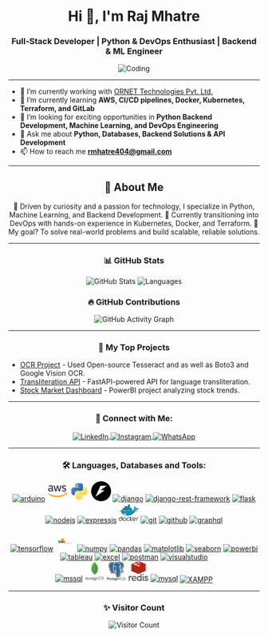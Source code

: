 <h1 align="center">Hi 👋, I'm Raj Mhatre</h1>
<h3 align="center">Full-Stack Developer | Python & DevOps Enthusiast | Backend & ML Engineer</h3>

<p align="center">
   <img src="https://media.giphy.com/media/qgQUggAC3Pfv687qPC/giphy.gif" alt="Coding" width="600" />
</p>

---

- 🔭 I’m currently working with [ORNET Technologies Pvt. Ltd.](https://www.ornettech.com/)  
- 🌱 I’m currently learning **AWS, CI/CD pipelines, Docker, Kubernetes, Terraform, and GitLab**  
- 👯 I’m looking for exciting opportunities in **Python Backend Development, Machine Learning, and DevOps Engineering**  
- 💬 Ask me about **Python, Databases, Backend Solutions & API Development**  
- 📫 How to reach me **rmhatre404@gmail.com**

---

<h2 align="center">👋 About Me</h2>
<p align="center">
   🎯 Driven by curiosity and a passion for technology, I specialize in Python, Machine Learning, and Backend Development.  
   🚀 Currently transitioning into DevOps with hands-on experience in Kubernetes, Docker, and Terraform.  
   🌟 My goal? To solve real-world problems and build scalable, reliable solutions.
</p>

---
<h3 align="center">📊 GitHub Stats</h3>
<p align="center">
   <img src="https://github-readme-stats.vercel.app/api?username=rmhatre404&show_icons=true&hide_title=true&count_private=true&show_owner=true&hide=prs" alt="GitHub Stats" />
   <img src="https://github-readme-stats.vercel.app/api/top-langs?username=rmhatre404&layout=compact&hide_title=true&langs_count=6" alt="Languages" />
</p>

<h3 align="center">🔥 GitHub Contributions</h3>
<div align="center">
  <img src="https://github-readme-activity-graph.vercel.app/graph?username=rmhatre404&theme=github-compact&hide_title=true" alt="GitHub Activity Graph" />
</div>


---

<h3 align="center">🚀 My Top Projects</h3>
<ul>
   <li><a href="https://github.com/rmhatre404/OCR_voters-pdf_data_extraction">OCR Project</a> - Used Open-source Tesseract and as well as Boto3 and Google Vision OCR.</li>
   <li><a href="https://github.com/rmhatre404/transliteration-api">Transliteration API</a> - FastAPI-powered API for language transliteration.</li>
   <li><a href="https://github.com/rmhatre404/stock-market-dashboard">Stock Market Dashboard</a> - PowerBI project analyzing stock trends.</li>
</ul>

---

<h3 align="center">💬 Connect with Me:</h3>
<p align="center">
   <a href="https://www.linkedin.com/in/raj-mhatre10/" target="blank">
      <img align="center" src="https://raw.githubusercontent.com/rahuldkjain/github-profile-readme-generator/master/src/images/icons/Social/linked-in-alt.svg" alt="LinkedIn" height="30" width="40" />
   </a>
   <a href="https://instagram.com/rc_mhatre5191" target="blank">
      <img align="center" src="https://raw.githubusercontent.com/rahuldkjain/github-profile-readme-generator/master/src/images/icons/Social/instagram.svg" alt="Instagram" height="30" width="40" />
   </a>
   <a href="https://wa.me/+919768877272" target="_blank">
  <img align="center" src="https://upload.wikimedia.org/wikipedia/commons/6/6b/WhatsApp.svg" alt="WhatsApp" height="30" width="40" />
</a>
</p>

---

<h3 align="center">🛠️ Languages, Databases and Tools:</h3>
<p align="center">
   <a href="https://www.arduino.cc/" target="_blank" rel="noreferrer"><img src="https://cdn.worldvectorlogo.com/logos/arduino-1.svg" alt="arduino" width="40" height="40"/></a>
   <a href="https://aws.amazon.com" target="_blank" rel="noreferrer"><img src="https://raw.githubusercontent.com/devicons/devicon/master/icons/amazonwebservices/amazonwebservices-original-wordmark.svg" alt="aws" width="40" height="40"/></a>
   <a href="https://www.python.org" target="_blank" rel="noreferrer"><img src="https://raw.githubusercontent.com/devicons/devicon/master/icons/python/python-original.svg" alt="python" width="40" height="40"/></a>
   <a href="https://fastapi.tiangolo.com/" target="_blank" rel="noreferrer"><img src="https://raw.githubusercontent.com/simple-icons/simple-icons/develop/icons/fastapi.svg" alt="fastapi" width="40" height="40"/></a>
   <a href="https://www.djangoproject.com/" target="_blank" rel="noreferrer"><img src="https://cdn.worldvectorlogo.com/logos/django.svg" alt="django" width="40" height="40"/></a>
   <a href="https://www.django-rest-framework.org/" target="_blank" rel="noreferrer"><img src="https://www.django-rest-framework.org/img/logo.png" alt="django-rest-framework" width="120" height="40"/></a>
   <a href="https://flask.palletsprojects.com/" target="_blank" rel="noreferrer"><img src="https://flask.palletsprojects.com/en/stable/_images/flask-horizontal.png" alt="flask" width="120" height="40"/></a>
   <a href="https://nodejs.org/" target="_blank" rel="noreferrer"><img src="https://www.vectorlogo.zone/logos/nodejs/nodejs-icon.svg" alt="nodejs" width="40" height="40"/></a>
  <a href="https://expressjs.com/" target="_blank" rel="noreferrer"><img src="https://www.vectorlogo.zone/logos/expressjs/expressjs-icon.svg" alt="expressjs" width="40" height="40"/></a>
   <a href="https://www.docker.com/" target="_blank" rel="noreferrer"><img src="https://raw.githubusercontent.com/devicons/devicon/master/icons/docker/docker-original-wordmark.svg" alt="docker" width="40" height="40"/></a>
   <a href="https://git-scm.com/" target="_blank" rel="noreferrer"><img src="https://www.vectorlogo.zone/logos/git-scm/git-scm-icon.svg" alt="git" width="40" height="40"/></a>
   <a href="https://github.com/" target="_blank" rel="noreferrer"><img src="https://upload.wikimedia.org/wikipedia/commons/9/91/Octicons-mark-github.svg" alt="github" width="40" height="40"/></a>
   <a href="https://graphql.org" target="_blank" rel="noreferrer"><img src="https://www.vectorlogo.zone/logos/graphql/graphql-icon.svg" alt="graphql" width="40" height="40"/></a>
   

   
   <div align="center">
   <a href="https://www.tensorflow.org" target="_blank" rel="noreferrer"><img src="https://www.vectorlogo.zone/logos/tensorflow/tensorflow-icon.svg" alt="tensorflow" width="40" height="40"/></a>
   <a href="https://scikit-learn.org/" target="_blank" rel="noreferrer"><img src="https://raw.githubusercontent.com/scikit-learn/scikit-learn/main/doc/logos/scikit-learn-logo.svg" alt="scikit-learn" width="40" height="40"/></a>
  <a href="https://numpy.org/" target="_blank" rel="noreferrer"><img src="https://www.vectorlogo.zone/logos/numpy/numpy-icon.svg" alt="numpy" width="40" height="40"/></a>
 <a href="https://pandas.pydata.org/" target="_blank" rel="noreferrer"><img src="https://raw.githubusercontent.com/simple-icons/simple-icons/develop/icons/pandas.svg" alt="pandas" width="40" height="40"/></a>
<a href="https://matplotlib.org/" target="_blank" rel="noreferrer"><img src="https://matplotlib.org/_static/images/logo2.svg" alt="matplotlib" width="40" height="40"/></a>
  <a href="https://seaborn.pydata.org/" target="_blank" rel="noreferrer"><img src="https://seaborn.pydata.org/_static/logo-wide-lightbg.svg" alt="seaborn" width="40" height="40"/></a>
  <a href="https://powerbi.microsoft.com/" target="_blank" rel="noreferrer"><img src="https://www.vectorlogo.zone/logos/microsoft_powerbi/microsoft_powerbi-icon.svg" alt="powerbi" width="40" height="40"/></a>
 <a href="https://www.tableau.com/" target="_blank" rel="noreferrer"><img src="https://www.tableau.com/themes/custom/tableau_www/logo.v2.svg" alt="tableau" width="120" height="40"/></a>
 <a href="https://www.microsoft.com/en-us/microsoft-365/excel" target="_blank" rel="noreferrer"><img src="https://upload.wikimedia.org/wikipedia/commons/7/73/Microsoft_Excel_2013-2019_logo.svg" alt="excel" width="40" height="40"/></a>
   <a href="https://www.postman.com/" target="_blank" rel="noreferrer"><img src="https://www.vectorlogo.zone/logos/getpostman/getpostman-icon.svg" alt="postman" width="40" height="40"/></a>
  <a href="https://visualstudio.microsoft.com/" target="_blank" rel="noreferrer"><img src="https://www.vectorlogo.zone/logos/visualstudio_code/visualstudio_code-icon.svg" alt="visualstudio" width="40" height="40"/></a>
</div>
      <div align="center">
         <a href="https://www.microsoft.com/en-us/sql-server" target="_blank" rel="noreferrer"><img src="http://upload.wikimedia.org/wikipedia/de/8/8c/Microsoft_SQL_Server_Logo.svg" alt="mssql" width="40" height="40"/></a>
         <a href="https://www.mongodb.com/" target="_blank" rel="noreferrer"><img src="https://raw.githubusercontent.com/devicons/devicon/master/icons/mongodb/mongodb-original-wordmark.svg" alt="mongodb" width="40" height="40"/></a>
   <a href="https://www.postgresql.org" target="_blank" rel="noreferrer"><img src="https://raw.githubusercontent.com/devicons/devicon/master/icons/postgresql/postgresql-original-wordmark.svg" alt="postgresql" width="40" height="40"/></a>
   <a href="https://redis.io" target="_blank" rel="noreferrer"><img src="https://raw.githubusercontent.com/devicons/devicon/master/icons/redis/redis-original-wordmark.svg" alt="redis" width="40" height="40"/></a>
   <a href="https://www.mysql.com/" target="_blank" rel="noreferrer"><img src="https://www.vectorlogo.zone/logos/mysql/mysql-icon.svg" alt="mysql" width="40" height="40"/></a>
   <a href="https://www.apachefriends.org/" target="_blank"><img align="center" src="https://www.apachefriends.org/images/xampp-logo-ac950edf.svg" alt="XAMPP" height="40" width="120" /></a>
</div>
</p>

---

<h3 align="center">✨ Visitor Count</h3>
<p align="center">
   <img src="https://profile-counter.glitch.me/rmhatre404/count.svg" alt="Visitor Count" />
</p>
